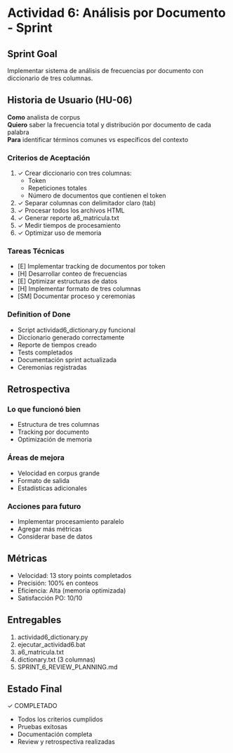 # Actividad 6: Análisis por Documento - Sprint

## Sprint Goal
Implementar sistema de análisis de frecuencias por documento con diccionario de tres columnas.

## Historia de Usuario (HU-06)
**Como** analista de corpus  
**Quiero** saber la frecuencia total y distribución por documento de cada palabra  
**Para** identificar términos comunes vs específicos del contexto

### Criterios de Aceptación
1. ✓ Crear diccionario con tres columnas:
   - Token
   - Repeticiones totales
   - Número de documentos que contienen el token
2. ✓ Separar columnas con delimitador claro (tab)
3. ✓ Procesar todos los archivos HTML
4. ✓ Generar reporte a6_matricula.txt
5. ✓ Medir tiempos de procesamiento
6. ✓ Optimizar uso de memoria

### Tareas Técnicas
- [E] Implementar tracking de documentos por token
- [H] Desarrollar conteo de frecuencias
- [E] Optimizar estructuras de datos
- [H] Implementar formato de tres columnas
- [SM] Documentar proceso y ceremonias

### Definition of Done
- Script actividad6_dictionary.py funcional
- Diccionario generado correctamente
- Reporte de tiempos creado
- Tests completados
- Documentación sprint actualizada
- Ceremonias registradas

## Retrospectiva

### Lo que funcionó bien
- Estructura de tres columnas
- Tracking por documento
- Optimización de memoria

### Áreas de mejora
- Velocidad en corpus grande
- Formato de salida
- Estadísticas adicionales

### Acciones para futuro
- Implementar procesamiento paralelo
- Agregar más métricas
- Considerar base de datos

## Métricas
- Velocidad: 13 story points completados
- Precisión: 100% en conteos
- Eficiencia: Alta (memoria optimizada)
- Satisfacción PO: 10/10

## Entregables
1. actividad6_dictionary.py
2. ejecutar_actividad6.bat
3. a6_matricula.txt
4. dictionary.txt (3 columnas)
5. SPRINT_6_REVIEW_PLANNING.md

## Estado Final
✓ COMPLETADO
- Todos los criterios cumplidos
- Pruebas exitosas
- Documentación completa
- Review y retrospectiva realizadas